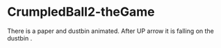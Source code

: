 # CrumpledBall2-theGame
There is a paper and dustbin animated. After UP arrow it is falling on the dustbin .
